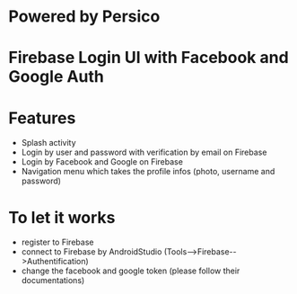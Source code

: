 # Powered by Persico
# Firebase Login UI with Facebook and Google Auth

# Features
- Splash activity
- Login by user and password with verification by email on Firebase
- Login by Facebook and Google on Firebase
- Navigation menu which takes the profile infos (photo, username and password)

# To let it works
- register to Firebase
- connect to Firebase by AndroidStudio (Tools-->Firebase-->Authentification)
- change the facebook and google token (please follow their documentations)


